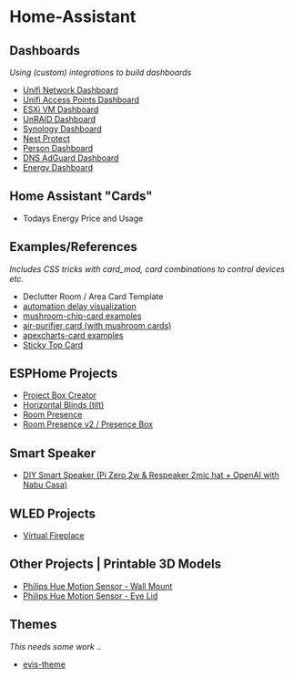 # Home-Assistant

## Dashboards
*Using (custom) integrations to build dashboards*
* [Unifi Network Dashboard](dashboards/unifi-network-dashboard/)
* [Unifi Access Points Dashboard](dashboards/unifi-ap-dashboard/)
* [ESXi VM Dashboard](dashboards/esxi-vm-dashboard/)
* [UnRAID Dashboard](dashboards/unraid/)
* [Synology Dashboard](dashboards/synology-dashboard/)
* [Nest Protect](dashboards/nest-protect/)
* [Person Dashboard](dashboards/person-dashboard/)
* [DNS AdGuard Dashboard](dashboards/dns-dashboard/)
* [Energy Dashboard](/dashboards/energy/readme.md)

## Home Assistant "Cards"
* Todays Energy Price and Usage

## Examples/References
*Includes CSS tricks with card_mod, card combinations to control devices etc.*
* Declutter Room / Area Card Template
* [automation delay visualization](examples/automation-delay-visualization/readme.md)
* [mushroom-chip-card examples](examples/mushroom-chip-card/)
* [air-purifier card (with mushroom cards)](examples/air-purifier/)
* [apexcharts-card examples](examples/apexcharts-card)
* [Sticky Top Card](examples/sticky-top-card/)

## ESPHome Projects
* [Project Box Creator](esphome/project-box-creator/readme.md)
* [Horizontal Blinds (tilt)](esphome/horizontal-blinds/)
* [Room Presence](esphome/presence/)
* [Room Presence v2 / Presence Box](esphome/presence-box-2/)

## Smart Speaker
* [DIY Smart Speaker (Pi Zero 2w & Respeaker 2mic hat + OpenAI with Nabu Casa)](smart-speaker/readme.md)

## WLED Projects
* [Virtual Fireplace](wled/virtual-fireplace/readme.md)

## Other Projects | Printable 3D Models
* [Philips Hue Motion Sensor - Wall Mount](https://github.com/EvisHome/Home-Assistant/tree/main/other-projects/philips-hue-motion-sensor-mount)
* [Philips Hue Motion Sensor - Eye Lid](https://github.com/EvisHome/Home-Assistant/tree/main/other-projects/philips-hue-motion-sensor-eye-lid)

## Themes
*This needs some work ..*
* [evis-theme](themes/readme.md)
